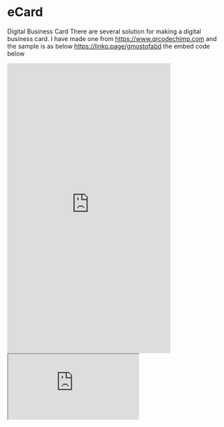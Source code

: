 # eCard
Digital Business Card
There are several solution for making a digital business card. I have made one from https://www.qrcodechimp.com and the sample is as below
https://linko.page/gmostofabd
the embed code below
<iframe src="https://linko.page/gmostofabd" style="height:667px;width:375px;border:none;"></iframe>



<iframe src="https://www.w3schools.com" title="W3Schools Free Online Web Tutorials"></iframe>
